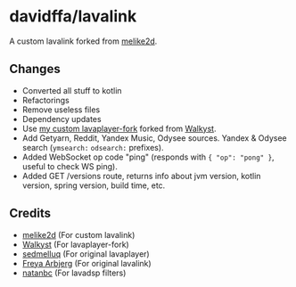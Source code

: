 # davidffa/lavalink

A custom lavalink forked from [melike2d](https://github.com/melike2d/lavalink).

## Changes
- Converted all  stuff to kotlin
- Refactorings
- Remove useless files
- Dependency updates
- Use [my custom lavaplayer-fork](https://github.com/davidffa/lavaplayer-fork/tree/custom) forked from [Walkyst](https://github.com/walkyst/lavaplayer-fork).
- Add Getyarn, Reddit, Yandex Music, Odysee sources. Yandex & Odysee search (`ymsearch:` `odsearch:` prefixes).
- Added WebSocket op code "ping" (responds with `{ "op": "pong" }`, useful to check WS ping).
- Added GET /versions route, returns info about jvm version, kotlin version, spring version, build time, etc.

## Credits

- [melike2d](https://github.com/melike2d) (For custom lavalink)
- [Walkyst](https://github.com/walkyst) (For lavaplayer-fork)
- [sedmelluq](https://github.com/sedmelluq) (For original lavaplayer)
- [Freya Arbjerg](https://github.com/freyacodes) (For original lavalink)
- [natanbc](https://github.com/natanbc) (For lavadsp filters)
